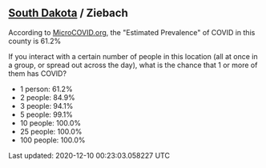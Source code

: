 
## [South Dakota](/united-states/south-dakota) / Ziebach

According to [MicroCOVID.org](http://microcovid.org),
the "Estimated Prevalence" of COVID in this county is 61.2%

If you interact with a certain number of people in this location
(all at once in a group, or spread out across the day), what is the chance that
1 or more of them has COVID?

- 1 person: 61.2%
- 2 people: 84.9%
- 3 people: 94.1%
- 5 people: 99.1%
- 10 people: 100.0%
- 25 people: 100.0%
- 100 people: 100.0%

Last updated: 2020-12-10 00:23:03.058227 UTC

